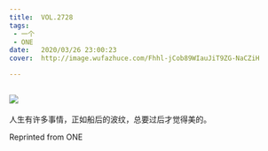 ```yaml
---
title:	VOL.2728
tags:
 - 一个
 - ONE
date:	2020/03/26 23:00:23
cover:	http://image.wufazhuce.com/Fhhl-jCob89WIauJiT9ZG-NaCZiH

---
```

![](http://image.wufazhuce.com/Fhhl-jCob89WIauJiT9ZG-NaCZiH)
---

人生有许多事情，正如船后的波纹，总要过后才觉得美的。
 
Reprinted from ONE
